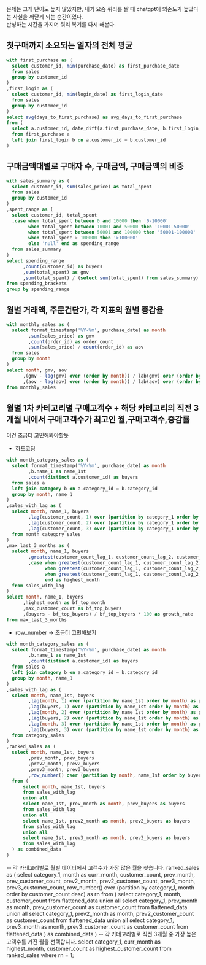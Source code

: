 문제는 크게 난이도 높지 않았지만, 내가 요즘 쿼리를 짤 때 chatgpt에 의존도가 높았다는 사실을 깨닫게 되는 순간이었다. <br>
반성하는 시간을 가지며 쿼리 복기를 다시 해본다.

## 첫구매까지 소요되는 일자의 전체 평균
```sql
with first_purchase as (
  select customer_id, min(purchase_date) as first_purchase_date
  from sales
  group by customer_id
)
,first_login as (
  select customer_id, min(login_date) as first_login_date
  from sales
  group by customer_id
)
select avg(days_to_first_purchase) as avg_days_to_first_purchase
from (
  select a.customer_id, date_diff(a.first_purchase_date, b.first_login_date, day) as days_to_first_purchase
  from first_purchase a
  left join first_login b on a.customer_id = b.customer_id
)
```

## 구매금액대별로 구매자 수, 구매금액, 구매금액의 비중
```sql
with sales_summary as (
  select customer_id, sum(sales_price) as total_spent
  from sales
  group by customer_id
)
,spent_range as (
  select customer_id, total_spent
  ,case when total_spent between 0 and 10000 then '0-10000'
        when total_spent between 10001 and 50000 then '10001-50000'
        when total_spent between 50001 and 100000 then '50001-100000'
        when total_spent > 100000 then '>100000'
        else 'null' end as spending_range
  from sales_summary
)
select spending_range
      ,count(customer_id) as buyers
      ,sum(total_spent) as gmv
      ,sum(total_spent) / (select sum(total_spent) from sales_summary) * 100 as gmv_prop
from spending_brackets
group by spending_range
```

## 월별 거래액, 주문건단가, 각 지표의 월별 증감율
```sql
with monthly_sales as (
  select format_timestamp('%Y-%m', purchase_date) as month
        ,sum(sales_price) as gmv
        ,count(order_id) as order_count
        ,sum(sales_price) / count(order_id) as aov
  from sales
  group by month
)
select month, gmv, aov
      ,(gmv - lag(gmv) over (order by month)) / lab(gmv) over (order by month) * 100 as gmv_growth_rate
      ,(aov - lag(aov) over (order by month)) / lab(aov) over (order by month) * 100 as aov_growth_rate
from monthly_sales
```

## 월별 1차 카테고리별 구매고객수 + 해당 카테고리의 직전 3개월 내에서 구매고객수가 최고인 월,구매고객수,증감률
이건 조금더 고민해봐야할듯
* 하드코딩
```sql
with month_category_sales as (
  select format_timestamp('%Y-%m', purchase_date) as month
        ,b.name_1 as name_1st
        ,count(distinct a.customer_id) as buyers
  from sales a
  left join category b on a.category_id = b.category_id
  group by month, name_1
)
,sales_with_lag as (
  select month, name_1, buyers
        ,lag(customer_count, 1) over (partition by category_1 order by month) as customer_count_lag_1
        ,lag(customer_count, 2) over (partition by category_1 order by month) as customer_count_lag_2
        ,lag(customer_count, 3) over (partition by category_1 order by month) as customer_count_lag_3
  from month_category_sales
)
,max_last_3_months as (
  select month, name_1, buyers
        ,greatest(customer_count_lag_1, customer_count_lag_2, customer_count_lag_3) as max_customer_count
        ,case when greatest(customer_count_lag_1, customer_count_lag_2, customer_count_lag_3) = customer_count then month
              when greatest(customer_count_lag_1, customer_count_lag_2, customer_count_lag_3) = customer_count_lag_2 then lag(month, 2) over (partition by category_1 order by month)
              when greatest(customer_count_lag_1, customer_count_lag_2, customer_count_lag_3) = customer_count_lag_3 then lag(month, 3) over (partition by category_1 order by month)
              end as highest_month
  from sales_with_lag
)
select month, name_1, buyers
      ,highest_month as bf_top_month
      ,max_customer_count as bf_top_buyers
      ,(buyers - bf_top_buyers) / bf_top_buyers * 100 as growth_rate
from max_last_3_months
```

* row_number
-> 조금더 고민해보기


  
```sql
with month_category_sales as (
  select format_timestamp('%Y-%m', purchase_date) as month
        ,b.name_1 as name_1st
        ,count(distinct a.customer_id) as buyers
  from sales a
  left join category b on a.category_id = b.category_id
  group by month, name_1
)
,sales_with_lag as (
  select month, name_1st, buyers
        ,lag(month, 1) over (partition by name_1st order by month) as prev_month,
        ,lag(buyers, 1) over (partition by name_1st order by month) as prev_buyers
        ,lag(month, 2) over (partition by name_1st order by month) as prev2_month
        ,lag(buyers, 2) over (partition by name_1st order by month) as prev2_buyers
        ,lag(month, 3) over (partition by name_1st order by month) as prev3_month
        ,lag(buyers, 3) over (partition by name_1st order by month) as prev3_buyers
  from category_sales
)
,ranked_sales as (
  select month, name_1st, buyers
        ,prev_month, prev_buyers
        ,prev2_month, prev2_buyers
        ,prev3_month, prev3_buyers
        ,row_number() over (partition by month, name_1st order by buyers desc) as rn
  from (
      select month, name_1st, buyers
      from sales_with_lag
      union all
      select name_1st, prev_month as month, prev_buyers as buyers
      from sales_with_lag
      union all
      select name_1st, prev2_month as month, prev2_buyers as buyers
      from sales_with_lag
      union all
      select name_1st, prev3_month as month, prev3_buyers as buyers
      from sales_with_lag
  ) as combined_data
)
```

-- 각 카테고리별로 월별 데이터에서 고객수가 가장 많은 월을 찾습니다.
ranked_sales as (
    select
        category_1,
        month as curr_month,
        customer_count,
        prev_month,
        prev_customer_count,
        prev2_month,
        prev2_customer_count,
        prev3_month,
        prev3_customer_count,
        row_number() over (partition by category_1, month order by customer_count desc) as rn
    from (
        select 
            category_1,
            month,
            customer_count
        from flattened_data
        union all
        select
            category_1,
            prev_month as month,
            prev_customer_count as customer_count
        from flattened_data
        union all
        select
            category_1,
            prev2_month as month,
            prev2_customer_count as customer_count
        from flattened_data
        union all
        select
            category_1,
            prev3_month as month,
            prev3_customer_count as customer_count
        from flattened_data
    ) as combined_data
)
-- 각 카테고리별로 직전 3개월 중 가장 높은 고객수를 가진 월을 선택합니다.
select
    category_1,
    curr_month as highest_month,
    customer_count as highest_customer_count
from ranked_sales
where rn = 1;
